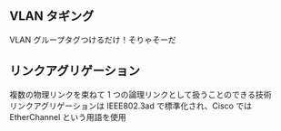 ## VLAN タギング

VLAN グループタグつけるだけ！そりゃそーだ

## リンクアグリゲーション

複数の物理リンクを束ねて 1 つの論理リンクとして扱うことのできる技術  
リンクアグリゲーションは IEEE802.3ad で標準化され、Cisco では EtherChannel という用語を使用
